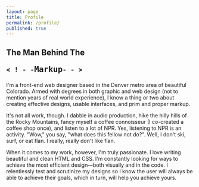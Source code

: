 ```yaml
---
layout: page
title: Profile
permalink: /profile/
published: true
---
```


## The Man Behind The <pre><code>< ! - -</code>Markup<code>- - ></code></pre> ##

I'm a front-end web designer based in the Denver metro area of beautiful Colorado. Armed with degrees in both graphic and web design (not to mention years of real world experience), I know a thing or two about creating effective designs, usable interfaces, and prim and proper markup.

It's not all work, though. I dabble in audio production, hike the hilly hills of the Rocky Mountains, fancy myself a coffee connoisseur (I co-created a coffee shop once), and listen to a lot of NPR. Yes, listening to NPR is an activity. "Wow," you say, "what does this fellow not do?". Well, I don't ski, surf, or eat flan. I really, really don't like flan.

When it comes to my work, however, I'm truly passionate. I love writing beautiful and clean HTML and CSS. I'm constantly looking for ways to achieve the most efficient design&mdash;both visually and in the code. I relentlessly test and scrutinize my designs so I know the user will always be able to achieve their goals, which in turn, will help you achieve yours.

